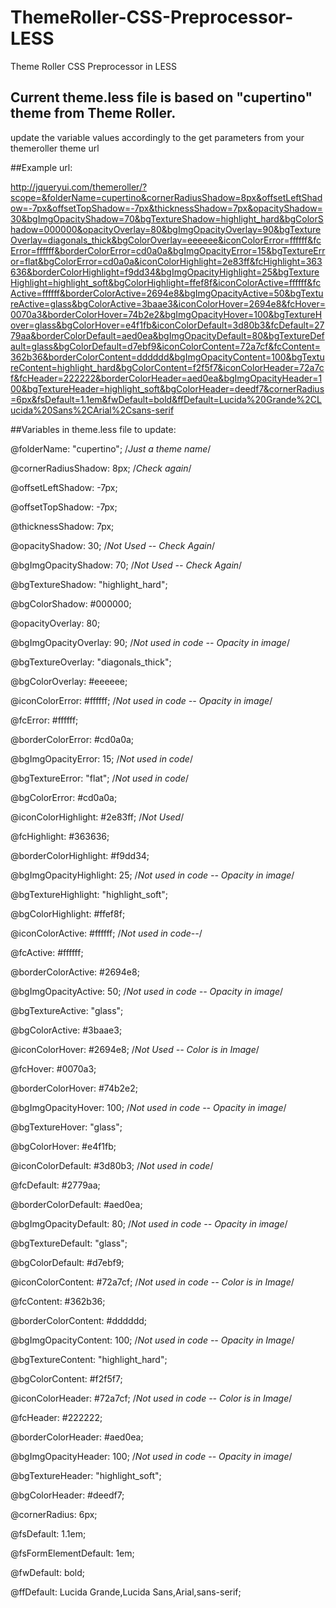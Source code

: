 # ThemeRoller-CSS-Preprocessor-LESS
Theme Roller CSS Preprocessor in LESS


## Current theme.less file is based on "cupertino" theme from Theme Roller.

update the variable values accordingly to the get parameters from your themeroller theme url



##Example url:


http://jqueryui.com/themeroller/?scope=&folderName=cupertino&cornerRadiusShadow=8px&offsetLeftShadow=-7px&offsetTopShadow=-7px&thicknessShadow=7px&opacityShadow=30&bgImgOpacityShadow=70&bgTextureShadow=highlight_hard&bgColorShadow=000000&opacityOverlay=80&bgImgOpacityOverlay=90&bgTextureOverlay=diagonals_thick&bgColorOverlay=eeeeee&iconColorError=ffffff&fcError=ffffff&borderColorError=cd0a0a&bgImgOpacityError=15&bgTextureError=flat&bgColorError=cd0a0a&iconColorHighlight=2e83ff&fcHighlight=363636&borderColorHighlight=f9dd34&bgImgOpacityHighlight=25&bgTextureHighlight=highlight_soft&bgColorHighlight=ffef8f&iconColorActive=ffffff&fcActive=ffffff&borderColorActive=2694e8&bgImgOpacityActive=50&bgTextureActive=glass&bgColorActive=3baae3&iconColorHover=2694e8&fcHover=0070a3&borderColorHover=74b2e2&bgImgOpacityHover=100&bgTextureHover=glass&bgColorHover=e4f1fb&iconColorDefault=3d80b3&fcDefault=2779aa&borderColorDefault=aed0ea&bgImgOpacityDefault=80&bgTextureDefault=glass&bgColorDefault=d7ebf9&iconColorContent=72a7cf&fcContent=362b36&borderColorContent=dddddd&bgImgOpacityContent=100&bgTextureContent=highlight_hard&bgColorContent=f2f5f7&iconColorHeader=72a7cf&fcHeader=222222&borderColorHeader=aed0ea&bgImgOpacityHeader=100&bgTextureHeader=highlight_soft&bgColorHeader=deedf7&cornerRadius=6px&fsDefault=1.1em&fwDefault=bold&ffDefault=Lucida%20Grande%2CLucida%20Sans%2CArial%2Csans-serif


##Variables in theme.less file to update:


@folderName: "cupertino"; /*Just a theme name*/

@cornerRadiusShadow: 8px; /*Check again*/

@offsetLeftShadow: -7px;

@offsetTopShadow: -7px;

@thicknessShadow: 7px;

@opacityShadow: 30; /*Not Used -- Check Again*/

@bgImgOpacityShadow: 70; /*Not Used -- Check Again*/

@bgTextureShadow: "highlight_hard";

@bgColorShadow: #000000;

@opacityOverlay: 80;

@bgImgOpacityOverlay: 90; /*Not used in code -- Opacity in image*/

@bgTextureOverlay: "diagonals_thick";

@bgColorOverlay: #eeeeee;

@iconColorError: #ffffff; /*Not used in code -- Opacity in image*/

@fcError: #ffffff;

@borderColorError: #cd0a0a;

@bgImgOpacityError: 15; /*Not used in code*/

@bgTextureError: "flat"; /*Not used in code*/

@bgColorError: #cd0a0a;

@iconColorHighlight: #2e83ff; /*Not Used*/

@fcHighlight: #363636;

@borderColorHighlight: #f9dd34;

@bgImgOpacityHighlight: 25; /*Not used in code -- Opacity in image*/

@bgTextureHighlight: "highlight_soft";

@bgColorHighlight: #ffef8f;

@iconColorActive: #ffffff; /*Not used in code--*/

@fcActive: #ffffff;

@borderColorActive: #2694e8;

@bgImgOpacityActive: 50; /*Not used in code -- Opacity in image*/

@bgTextureActive: "glass";

@bgColorActive: #3baae3;

@iconColorHover: #2694e8; /*Not Used -- Color is in Image*/

@fcHover: #0070a3;

@borderColorHover: #74b2e2;

@bgImgOpacityHover: 100; /*Not used in code -- Opacity in image*/

@bgTextureHover: "glass";

@bgColorHover: #e4f1fb;

@iconColorDefault: #3d80b3; /*Not used in code*/

@fcDefault: #2779aa;

@borderColorDefault: #aed0ea;

@bgImgOpacityDefault: 80; /*Not used in code -- Opacity in image*/

@bgTextureDefault: "glass";

@bgColorDefault: #d7ebf9;

@iconColorContent: #72a7cf; /*Not used in code -- Color is in Image*/

@fcContent: #362b36;

@borderColorContent: #dddddd;

@bgImgOpacityContent: 100; /*Not used in code -- Opacity in Image*/

@bgTextureContent: "highlight_hard";

@bgColorContent: #f2f5f7;

@iconColorHeader: #72a7cf; /*Not used in code -- Color is in Image*/

@fcHeader: #222222;

@borderColorHeader: #aed0ea;

@bgImgOpacityHeader: 100; /*Not used in code -- Opacity in image*/

@bgTextureHeader: "highlight_soft";

@bgColorHeader: #deedf7;

@cornerRadius: 6px;

@fsDefault: 1.1em;

@fsFormElementDefault: 1em;

@fwDefault: bold;

@ffDefault: Lucida Grande,Lucida Sans,Arial,sans-serif;


